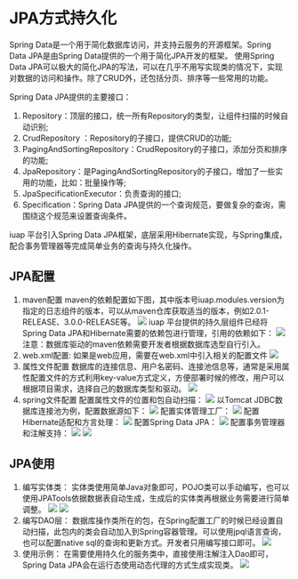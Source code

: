 # JPA方式持久化

Spring Data是一个用于简化数据库访问，并支持云服务的开源框架。Spring Data JPA是由Spring Data提供的一个用于简化JPA开发的框架。
使用Spring Data JPA可以极大的简化JPA的写法，可以在几乎不用写实现类的情况下，实现对数据的访问和操作。除了CRUD外，还包括分页、排序等一些常用的功能。

Spring Data JPA提供的主要接口：
1. Repository：顶层的接口，统一所有Repository的类型，让组件扫描的时候自动识别;
2. CrudRepository ：Repository的子接口，提供CRUD的功能;
3. PagingAndSortingRepository：CrudRepository的子接口，添加分页和排序的功能;
4. JpaRepository：是PagingAndSortingRepository的子接口，增加了一些实用的功能，比如：批量操作等;
5. JpaSpecificationExecutor：负责查询的接口;
6. Specification：Spring Data JPA提供的一个查询规范，要做复杂的查询，需围绕这个规范来设置查询条件。
    
iuap 平台引入Spring Data JPA框架，底层采用Hibernate实现，与Spring集成，配合事务管理器等完成简单业务的查询与持久化操作。

## JPA配置
1. maven配置
maven的依赖配置如下图，其中版本号iuap.modules.version为指定的日志组件的版本，可以从maven仓库获取适当的版本，例如2.0.1-RELEASE、3.0.0-RELEASE等。
 ![](/articles/iuap-develop/7-/image/image37.png)
iuap 平台提供的持久层组件已经将Spring Data JPA和Hibernate需要的依赖包进行管理，引用的依赖如下：
![](/articles/iuap-develop/7-/image/image38.png) 
注意：数据库驱动的maven依赖需要开发者根据数据库选型自行引入。
2. web.xml配置:
如果是web应用，需要在web.xml中引入相关的配置文件
 ![](/articles/iuap-develop/7-/image/image39.png)
3. 属性文件配置
 数据库的连接信息、用户名密码、连接池信息等，通常是采用属性配置文件的方式利用key-value方式定义，方便部署时候的修改，用户可以根据项目需求，选择自己的数据库类型和驱动。
 ![](/articles/iuap-develop/7-/image/image40.png)
4. spring文件配置
配置属性文件的位置和包自动扫描：
 ![](/articles/iuap-develop/7-/image/image41.png)
以Tomcat JDBC数据库连接池为例，配置数据源如下：
 ![](/articles/iuap-develop/7-/image/image42.png)
配置实体管理工厂：
 ![](/articles/iuap-develop/7-/image/image43.png)
配置Hibernate适配和方言处理：
 ![](/articles/iuap-develop/7-/image/image44.png)
配置Spring Data JPA：
 ![](/articles/iuap-develop/7-/image/image45.png)
配置事务管理器和注解支持：
![](/articles/iuap-develop/7-/image/image46.png) 
 ![](/articles/iuap-develop/7-/image/image47.png)

## JPA使用
1. 编写实体类：
   实体类使用简单Java对象即可，POJO类可以手动编写，也可以使用JPATools依据数据表自动生成，生成后的实体类再根据业务需要进行简单调整。
 ![](/articles/iuap-develop/7-/image/image48.png)
 ![](/articles/iuap-develop/7-/image/image49.png) 
2. 编写DAO层：
数据库操作类所在的包，在Spring配置工厂的时候已经设置自动扫描，此包内的类会自动加入到Spring容器管理。可以使用jpql语言查询，也可以配置native sql的查询和更新方式。开发者只用编写接口即可。
 ![](/articles/iuap-develop/7-/image/image50.png)
3. 使用示例：
在需要使用持久化的服务类中，直接使用注解注入Dao即可，Spring Data JPA会在运行态使用动态代理的方式生成实现类。
 ![](/articles/iuap-develop/7-/image/image51.png)
